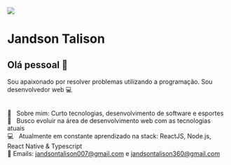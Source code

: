 <img width="auto" src="https://avatars1.githubusercontent.com/u/46177491?v=4">

# Jandson Talison

## Olá pessoal 👋
Sou apaixonado por resolver problemas utilizando a programação.
Sou desenvolvedor web :computer:

 <br/> 💬  &nbsp; Sobre mim: Curto tecnologias, desenvolvimento de software e esportes 
 <br/> :purple_heart: &nbsp; Busco evoluir na área de desenvolvimento web com as tecnologias atuais
 <br/> :computer: &nbsp; Atualmente em constante aprendizado na stack: ReactJS, Node.js, React Native & Typescript
 <br/>:email: Emails: jandsontalison007@gmail.com e jandsontalison360@gmail.com
